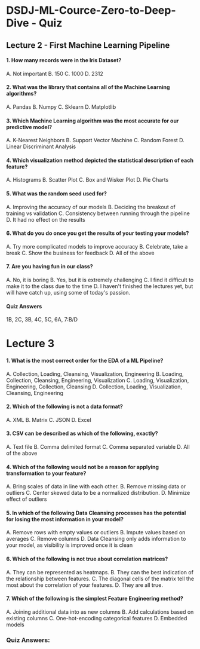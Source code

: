 # DSDJ-ML-Cource-Zero-to-Deep-Dive - Quiz

## Lecture 2 - First Machine Learning Pipeline

#### 1. How many records were in the Iris Dataset?
A. Not important
B. 150
C. 1000
D. 2312 


#### 2. What was the library that contains all of the Machine Learning algorithms?
A. Pandas
B. Numpy
C. Sklearn
D. Matplotlib


#### 3. Which Machine Learning algorithm was the most accurate for our predictive model?
A. K-Nearest Neighbors
B. Support Vector Machine
C. Random Forest
D. Linear Discriminant Analysis


#### 4. Which visualization method depicted the statistical description of each feature?
A. Histograms
B. Scatter Plot
C. Box and Wisker Plot
D. Pie Charts


#### 5. What was the random seed used for?
A. Improving the accuracy of our models
B. Deciding the breakout of training vs validation
C. Consistency between running through the pipeline
D. It had no effect on the results


#### 6. What do you do once you get the results of your testing your models?
A. Try more complicated models to improve accuracy
B. Celebrate, take a break
C. Show the business for feedback
D. All of the above


#### 7. Are you having fun in our class?
A. No, it is boring
B. Yes, but it is extremely challenging
C. I find it difficult to make it to the class due to the time
D. I haven't finished the lectures yet, but will have catch up, using some of today's passion.

#### Quiz Answers
1B, 2C, 3B, 4C, 5C, 6A, 7:B/D  


# Lecture 3
#### 1. What is the most correct order for the EDA of a ML Pipeline?
A. Collection, Loading, Cleansing, Visualization, Engineering
B. Loading, Collection, Cleansing, Engineering, Visualization
C. Loading, Visualization, Engineering, Collection, Cleansing
D. Collection, Loading, Visualization, Cleansing, Engineering

#### 2. Which of the following is not a data format?
A. XML
B. Matrix
C. JSON
D. Excel

#### 3. CSV can be described as which of the following, exactly?
A. Text file
B. Comma delimited format
C. Comma separated variable
D. All of the above

#### 4. Which of the following would not be a reason for applying transformation to your feature?
A. Bring scales of data in line with each other.
B. Remove missing data or outliers
C. Center skewed data to be a normalized distribution.
D. Minimize effect of outliers

#### 5. In which of the following Data Cleansing processes has the potential for losing the most information in your model?
A. Remove rows with empty values or outliers
B. Impute values based on averages
C. Remove columns
D. Data Cleansing only adds information to your model, as visibility is improved once it is clean

#### 6. Which of the following is not true about correlation matrices?
A. They can be represented as heatmaps.
B. They can the best indication of the relationship between features.
C. The diagonal cells of the matrix tell the most about the correlation of your features.
D. They are all true.

#### 7. Which of the following is the simplest Feature Engineering method?
A. Joining additional data into as new columns
B. Add calculations based on existing columns
C. One-hot-encoding categorical features
D. Embedded models

### Quiz Answers: 

